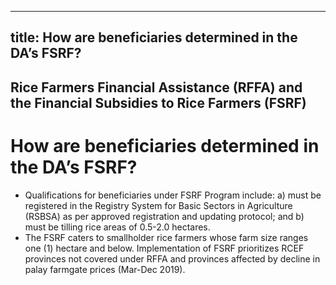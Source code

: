 --- 
 title: How are beneficiaries determined in the DA’s FSRF?
 ---

## Rice Farmers Financial Assistance (RFFA) and the Financial Subsidies to Rice Farmers (FSRF)

# How are beneficiaries determined in the DA’s FSRF?


 - Qualifications for beneficiaries under FSRF Program include: a) must be registered in the Registry System for Basic Sectors in Agriculture (RSBSA) as per approved registration and updating protocol; and b) must be tilling rice areas of 0.5-2.0 hectares.
 - The FSRF caters to smallholder rice farmers whose farm size ranges one (1) hectare and below. Implementation of FSRF prioritizes RCEF provinces not covered under RFFA and provinces affected by decline in palay farmgate prices (Mar-Dec 2019).
